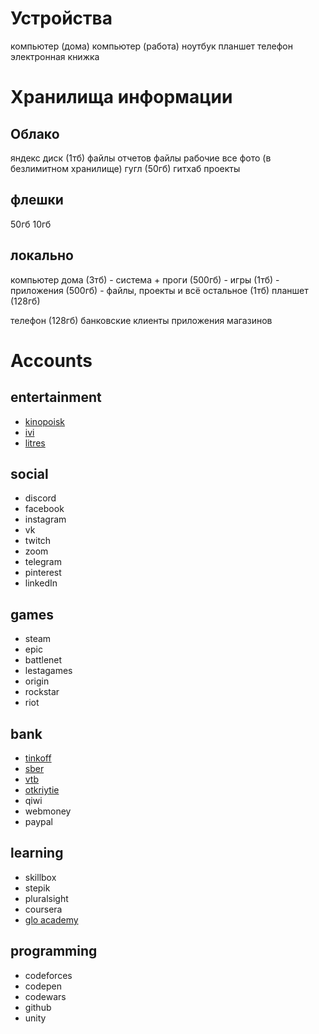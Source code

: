 # Устройства
компьютер (дома)
компьютер (работа)
ноутбук
планшет
телефон
электронная книжка
# Хранилища информации
## Облако
яндекс диск (1тб)
	файлы отчетов
	файлы рабочие
	все фото (в безлимитном хранилище)
гугл (50гб)
гитхаб
	проекты
## флешки
50гб
10гб
## локально 
компьютер дома (3тб)
	- система + проги (500гб)
	- игры (1тб)
	- приложения (500гб)
	- файлы, проекты и всё остальное (1тб)
планшет (128гб)

телефон (128гб)
	банковские клиенты
	приложения магазинов



# Accounts
## entertainment
- [kinopoisk](https://hd.kinopoisk.ru/)
- [ivi](https://www.ivi.ru/)
- [litres](https://www.litres.ru/)
## social
- discord
- facebook
- instagram
- vk
- twitch
- zoom
- telegram
- pinterest
- linkedIn
## games
- steam
- epic
- battlenet
- lestagames
- origin
- rockstar
- riot
## bank
- [tinkoff](https://www.tinkoff.ru/)
- [sber](https://online.sberbank.ru/CSAFront/index.do)
- [vtb](https://www.vtb.ru/)
- [otkriytie](https://ib.open.ru/webbank/#/login)
- qiwi
- webmoney
- paypal
## learning
- skillbox
- stepik
- pluralsight
- coursera
- [glo academy](https://study.up-skills.ru/)
## programming
- codeforces
- codepen
- codewars
- github
- unity


